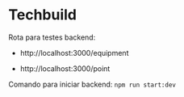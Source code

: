 # Techbuild

Rota para testes backend:

 - http://localhost:3000/equipment
   
 - http://localhost:3000/point
   

Comando para iniciar backend:  `npm run start:dev`
